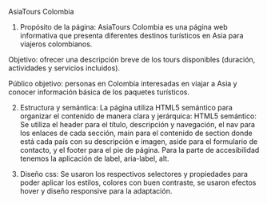 AsiaTours Colombia
1. Propósito de la página:
AsiaTours Colombia es una página web informativa que presenta diferentes destinos turísticos en Asia para viajeros colombianos.

  Objetivo: ofrecer una descripción breve de los tours disponibles (duración, actividades y servicios incluidos).

  Público objetivo: personas en Colombia interesadas en viajar a Asia y conocer información básica de los paquetes turísticos.

2. Estructura y semántica:
La página utiliza HTML5 semántico para organizar el contenido de manera clara y jerárquica:
HTML5 semántico: Se utiliza el header para el título, descripción y navegación, el nav para los enlaces de cada sección, main para el contenido de section donde está cada país con su descripción e imagen, aside para el formulario de contacto, y el footer para el pie de página. Para la parte de accesibilidad tenemos la aplicación de label, aria-label, alt.

3. Diseño css:
Se usaron los respectivos selectores y propiedades para poder aplicar los estilos, colores con buen contraste, se usaron efectos hover y diseño responsive para la adaptación.


